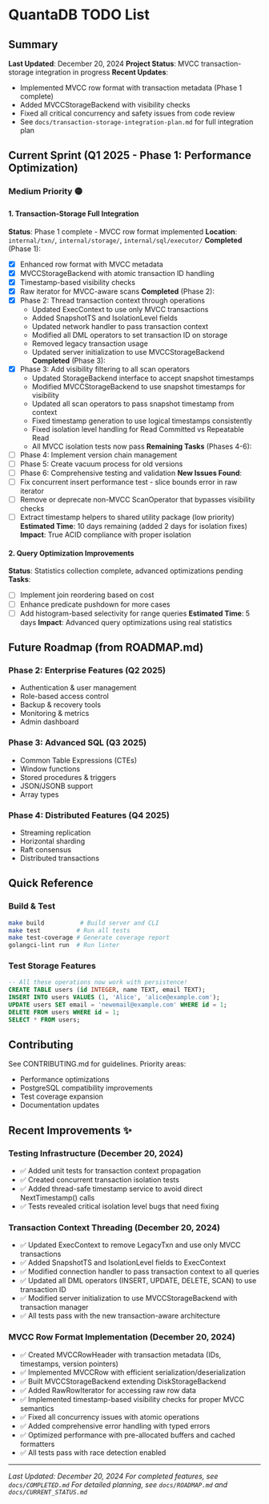 # QuantaDB TODO List

## Summary
**Last Updated**: December 20, 2024
**Project Status**: MVCC transaction-storage integration in progress
**Recent Updates**: 
- Implemented MVCC row format with transaction metadata (Phase 1 complete)
- Added MVCCStorageBackend with visibility checks
- Fixed all critical concurrency and safety issues from code review
- See `docs/transaction-storage-integration-plan.md` for full integration plan

## Current Sprint (Q1 2025 - Phase 1: Performance Optimization)

### Medium Priority 🟡

#### 1. Transaction-Storage Full Integration
**Status**: Phase 1 complete - MVCC row format implemented
**Location**: `internal/txn/`, `internal/storage/`, `internal/sql/executor/`
**Completed** (Phase 1):
- [x] Enhanced row format with MVCC metadata
- [x] MVCCStorageBackend with atomic transaction ID handling
- [x] Timestamp-based visibility checks
- [x] Raw iterator for MVCC-aware scans
**Completed** (Phase 2):
- [x] Phase 2: Thread transaction context through operations
  - Updated ExecContext to use only MVCC transactions
  - Added SnapshotTS and IsolationLevel fields
  - Updated network handler to pass transaction context
  - Modified all DML operators to set transaction ID on storage
  - Removed legacy transaction usage
  - Updated server initialization to use MVCCStorageBackend
**Completed** (Phase 3):
- [x] Phase 3: Add visibility filtering to all scan operators
  - Updated StorageBackend interface to accept snapshot timestamps
  - Modified MVCCStorageBackend to use snapshot timestamps for visibility
  - Updated all scan operators to pass snapshot timestamp from context
  - Fixed timestamp generation to use logical timestamps consistently
  - Fixed isolation level handling for Read Committed vs Repeatable Read
  - All MVCC isolation tests now pass
**Remaining Tasks** (Phases 4-6):
- [ ] Phase 4: Implement version chain management
- [ ] Phase 5: Create vacuum process for old versions
- [ ] Phase 6: Comprehensive testing and validation
**New Issues Found**:
- [ ] Fix concurrent insert performance test - slice bounds error in raw iterator
- [ ] Remove or deprecate non-MVCC ScanOperator that bypasses visibility checks
- [ ] Extract timestamp helpers to shared utility package (low priority)
**Estimated Time**: 10 days remaining (added 2 days for isolation fixes)
**Impact**: True ACID compliance with proper isolation

#### 2. Query Optimization Improvements
**Status**: Statistics collection complete, advanced optimizations pending
**Tasks**:
- [ ] Implement join reordering based on cost
- [ ] Enhance predicate pushdown for more cases
- [ ] Add histogram-based selectivity for range queries
**Estimated Time**: 5 days
**Impact**: Advanced query optimizations using real statistics

## Future Roadmap (from ROADMAP.md)

### Phase 2: Enterprise Features (Q2 2025)
- Authentication & user management
- Role-based access control
- Backup & recovery tools
- Monitoring & metrics
- Admin dashboard

### Phase 3: Advanced SQL (Q3 2025)
- Common Table Expressions (CTEs)
- Window functions
- Stored procedures & triggers
- JSON/JSONB support
- Array types

### Phase 4: Distributed Features (Q4 2025)
- Streaming replication
- Horizontal sharding
- Raft consensus
- Distributed transactions

## Quick Reference

### Build & Test
```bash
make build          # Build server and CLI
make test          # Run all tests
make test-coverage # Generate coverage report
golangci-lint run  # Run linter
```

### Test Storage Features
```sql
-- All these operations now work with persistence!
CREATE TABLE users (id INTEGER, name TEXT, email TEXT);
INSERT INTO users VALUES (1, 'Alice', 'alice@example.com');
UPDATE users SET email = 'newemail@example.com' WHERE id = 1;
DELETE FROM users WHERE id = 1;
SELECT * FROM users;
```

## Contributing

See CONTRIBUTING.md for guidelines. Priority areas:
- Performance optimizations
- PostgreSQL compatibility improvements  
- Test coverage expansion
- Documentation updates

## Recent Improvements ✨

### Testing Infrastructure (December 20, 2024)
- ✅ Added unit tests for transaction context propagation
- ✅ Created concurrent transaction isolation tests
- ✅ Added thread-safe timestamp service to avoid direct NextTimestamp() calls
- ✅ Tests revealed critical isolation level bugs that need fixing

### Transaction Context Threading (December 20, 2024)
- ✅ Updated ExecContext to remove LegacyTxn and use only MVCC transactions
- ✅ Added SnapshotTS and IsolationLevel fields to ExecContext
- ✅ Modified connection handler to pass transaction context to all queries
- ✅ Updated all DML operators (INSERT, UPDATE, DELETE, SCAN) to use transaction ID
- ✅ Modified server initialization to use MVCCStorageBackend with transaction manager
- ✅ All tests pass with the new transaction-aware architecture

### MVCC Row Format Implementation (December 20, 2024)
- ✅ Created MVCCRowHeader with transaction metadata (IDs, timestamps, version pointers)
- ✅ Implemented MVCCRow with efficient serialization/deserialization
- ✅ Built MVCCStorageBackend extending DiskStorageBackend
- ✅ Added RawRowIterator for accessing raw row data
- ✅ Implemented timestamp-based visibility checks for proper MVCC semantics
- ✅ Fixed all concurrency issues with atomic operations
- ✅ Added comprehensive error handling with typed errors
- ✅ Optimized performance with pre-allocated buffers and cached formatters
- ✅ All tests pass with race detection enabled

---
*Last Updated: December 20, 2024*
*For completed features, see `docs/COMPLETED.md`*
*For detailed planning, see `docs/ROADMAP.md` and `docs/CURRENT_STATUS.md`*